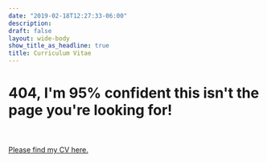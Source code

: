 ```yaml
---
date: "2019-02-18T12:27:33-06:00"
description:
draft: false
layout: wide-body
show_title_as_headline: true
title: Curriculum Vitae
---
```


# 404, I'm 95% confident this isn't the page you're looking for!
\
\
[Please find my CV here.](https://vincentarmentano.com/cv/armentano_v_cv_20250214.pdf)